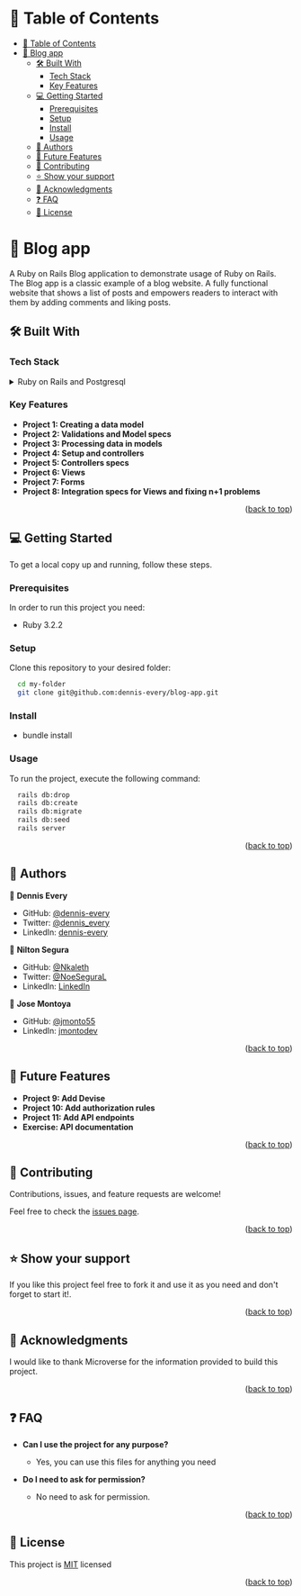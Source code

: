 <!-- TABLE OF CONTENTS -->

# 📗 Table of Contents

- [📗 Table of Contents](#-table-of-contents)
- [📖 Blog app ](#-blog-app-)
  - [🛠 Built With ](#-built-with-)
    - [Tech Stack ](#tech-stack-)
    - [Key Features ](#key-features-)
  - [💻 Getting Started ](#-getting-started-)
    - [Prerequisites](#prerequisites)
    - [Setup](#setup)
    - [Install](#install)
    - [Usage](#usage)
  - [👥 Authors ](#-authors-)
  - [🔭 Future Features ](#-future-features-)
  - [🤝 Contributing ](#-contributing-)
  - [⭐️ Show your support ](#️-show-your-support-)
  - [🙏 Acknowledgments ](#-acknowledgments-)
  - [❓ FAQ ](#-faq-)
  - [📝 License ](#-license-)

<!-- PROJECT DESCRIPTION -->

# 📖 Blog app <a name="blog-app"></a>

A Ruby on Rails Blog application to demonstrate usage of Ruby on Rails. The Blog app is a classic example of a blog website. A fully functional website that shows a list of posts and empowers readers to interact with them by adding comments and liking posts.

## 🛠 Built With <a name="built-with"></a>

### Tech Stack <a name="tech-stack"></a>

<details>
<summary>Ruby on Rails and Postgresql</summary>
  <ul>
    <li><a href="https://www.ruby-lang.org/en/">Ruby</a></li>
    <li><a href="https://rubyonrails.org/">Rails</a></li>
    <li><a href="https://www.postgresql.org/">Posgresql</a></li>
  </ul>
</details>

<!-- Features -->

### Key Features <a name="key-features"></a>

- **Project 1: Creating a data model**
- **Project 2: Validations and Model specs**
- **Project 3: Processing data in models**
- **Project 4: Setup and controllers**
- **Project 5: Controllers specs**
- **Project 6: Views**
- **Project 7: Forms**
- **Project 8: Integration specs for Views and fixing n+1 problems**

<p align="right">(<a href="#readme-top">back to top</a>)</p>

<!-- GETTING STARTED -->

## 💻 Getting Started <a name="getting-started"></a>

To get a local copy up and running, follow these steps.

### Prerequisites

In order to run this project you need:

- Ruby 3.2.2

### Setup

Clone this repository to your desired folder:

```sh
  cd my-folder
  git clone git@github.com:dennis-every/blog-app.git
```

### Install

- bundle install

### Usage

To run the project, execute the following command:

```sh
  rails db:drop
  rails db:create
  rails db:migrate
  rails db:seed
  rails server
```

<p align="right">(<a href="#readme-top">back to top</a>)</p>

<!-- AUTHORS -->

## 👥 Authors <a name="authors"></a>

👤 **Dennis Every**

- GitHub: [@dennis-every](https://github.com/dennis-every)
- Twitter: [@dennis_every](https://twitter.com/dennis_every)
- LinkedIn: [dennis-every](https://www.linkedin.com/in/dennis-every/)

👤 **Nilton Segura**

- GitHub: [@Nkaleth](https://github.com/Nkaleth)
- Twitter: [@NoeSeguraL](https://twitter.com/NoeSeguraL)
- LinkedIn: [LinkedIn](https://www.linkedin.com/in/niltonsegura/)

👤 **Jose Montoya**

- GitHub: [@jmonto55](https://github.com/jmonto55)
- LinkedIn: [jmontodev](https://www.linkedin.com/in/jmontodev/)

<p align="right">(<a href="#readme-top">back to top</a>)</p>

<!-- FUTURE FEATURES -->

## 🔭 Future Features <a name="future-features"></a>

- **Project 9: Add Devise**
- **Project 10: Add authorization rules**
- **Project 11: Add API endpoints**
- **Exercise: API documentation**

<p align="right">(<a href="#readme-top">back to top</a>)</p>

<!-- CONTRIBUTING -->

## 🤝 Contributing <a name="contributing"></a>

Contributions, issues, and feature requests are welcome!

Feel free to check the [issues page](../../issues/).

<p align="right">(<a href="#readme-top">back to top</a>)</p>

<!-- SUPPORT -->

## ⭐️ Show your support <a name="support"></a>

If you like this project feel free to fork it and use it as you need and don't forget to start it!.

<p align="right">(<a href="#readme-top">back to top</a>)</p>

<!-- ACKNOWLEDGEMENTS -->

## 🙏 Acknowledgments <a name="acknowledgements"></a>

I would like to thank Microverse for the information provided to build this project.

<p align="right">(<a href="#readme-top">back to top</a>)</p>

<!-- FAQ -->

## ❓ FAQ <a name="faq"></a>

- **Can I use the project for any purpose?**

  - Yes, you can use this files for anything you need

- **Do I need to ask for permission?**

  - No need to ask for permission.

<p align="right">(<a href="#readme-top">back to top</a>)</p>

<!-- LICENSE -->

## 📝 License <a name="license"></a>

This project is [MIT](./MIT.md) licensed

<p align="right">(<a href="#readme-top">back to top</a>)</p>
